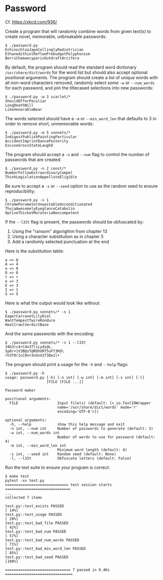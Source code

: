 # Password

Cf. https://xkcd.com/936/

Create a program that will randomly combine words from given text(s) to create novel, memorable, unbreakable passwords:

```
$ ./password.py
EchinochloaJapeCollinglyRadiotrician
EthanedithiolRefleePrebudgetPolyphonism
BerriChamaecyparisOutdraftArcifera
```

By default, the program should read the standard word dictionary `/usr/share/dict/words` for the word list but should also accept optional positional arguments.
The program should create a list of unique words with all non-word characters removed, randomly select some `-w` or `--num_words` for each password, and join the titlecased selections into new passwords:

```
$ ./password.py -w 3 scarlet/*
ShouldOfferPeculiar
LongDeathWill
LikeVenerableBear
```

The words selected should have a `-m` or `--min_word_len` that defaults to 3 in order to remove short, unmemorable words:

```
$ ./password.py -m 5 sonnets/*
IndigestPublishPaintingParticular
AccidentImprintDancePosterity
ExcuseGrossStateLaughd
```

The program should accept a `-n` and `--num` flag to control the number of passwords that are created:

```
$ ./password.py -n 2 const/*
NumberFollowExtraordinaryCompel
ThinkLegislationAppellateEligible
```

Be sure to accept a `-s` or `--seed` option to use as the random seed to ensure reproducibility:

```
$ ./password.py -s 1
ChromePorometerUnwastableUnconditionated
ThujaAwesomelyEyeglanceCatabolin
OptiveThicketMoratoriaNoncompetent
```

If the `--l33t` flag is present, the passwords should be obfuscated by:

1. Using the "ransom" algorightm from chapter 13
2. Using a character substitution as in chapter 5
3. Add a randomly selected punctuation at the end

Here is the substitution table:

```
a => @
A => 4
o => 0
O => 0
t => +
e => 3
E => 3
I => 1
S => 5
```

Here is what the output would look like without:

```
$ ./password.py sonnets/* -s 1
EagerCarcanetLilyDial
WantTempestTwireRondure
HealCrawlVerdictBase
```

And the same passwords with the encoding:

```
$ ./password.py sonnets/* -s 1 --l33t
34G3rc4rC4n3TliLydi@L.
5p0r+1V3B@sT@RDhURT5uFf3Rd\
rh3T0r1cC0n+3ndsU1T3Dw1l+`
```

The program should print a usage for the `-h` and `--help` flags:

```
$ ./password.py -h
usage: password.py [-h] [-n int] [-w int] [-m int] [-s int] [-l]
                   [FILE [FILE ...]]

Password maker

positional arguments:
  FILE                  Input file(s) (default: [<_io.TextIOWrapper
                        name='/usr/share/dict/words' mode='r'
                        encoding='UTF-8'>])

optional arguments:
  -h, --help            show this help message and exit
  -n int, --num int     Number of passwords to generate (default: 3)
  -w int, --num_words int
                        Number of words to use for password (default: 4)
  -m int, --min_word_len int
                        Minimum word length (default: 4)
  -s int, --seed int    Random seed (default: None)
  -l, --l33t            Obfuscate letters (default: False)
```

Run the test suite to ensure your program is correct:

```
$ make test
pytest -xv test.py
============================= test session starts ==============================
...
collected 7 items

test.py::test_exists PASSED                                              [ 14%]
test.py::test_usage PASSED                                               [ 28%]
test.py::test_bad_file PASSED                                            [ 42%]
test.py::test_bad_num PASSED                                             [ 57%]
test.py::test_bad_num_words PASSED                                       [ 71%]
test.py::test_bad_min_word_len PASSED                                    [ 85%]
test.py::test_bad_seed PASSED                                            [100%]

============================== 7 passed in 0.46s ===============================
```
